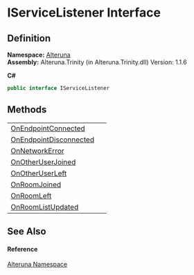# IServiceListener Interface




## Definition
**Namespace:** <a href="N_Alteruna">Alteruna</a>  
**Assembly:** Alteruna.Trinity (in Alteruna.Trinity.dll) Version: 1.1.6

**C#**
``` C#
public interface IServiceListener
```



## Methods
<table>
<tr>
<td><a href="M_Alteruna_IServiceListener_OnEndpointConnected">OnEndpointConnected</a></td>
<td> </td></tr>
<tr>
<td><a href="M_Alteruna_IServiceListener_OnEndpointDisconnected">OnEndpointDisconnected</a></td>
<td> </td></tr>
<tr>
<td><a href="M_Alteruna_IServiceListener_OnNetworkError">OnNetworkError</a></td>
<td> </td></tr>
<tr>
<td><a href="M_Alteruna_IServiceListener_OnOtherUserJoined">OnOtherUserJoined</a></td>
<td> </td></tr>
<tr>
<td><a href="M_Alteruna_IServiceListener_OnOtherUserLeft">OnOtherUserLeft</a></td>
<td> </td></tr>
<tr>
<td><a href="M_Alteruna_IServiceListener_OnRoomJoined">OnRoomJoined</a></td>
<td> </td></tr>
<tr>
<td><a href="M_Alteruna_IServiceListener_OnRoomLeft">OnRoomLeft</a></td>
<td> </td></tr>
<tr>
<td><a href="M_Alteruna_IServiceListener_OnRoomListUpdated">OnRoomListUpdated</a></td>
<td> </td></tr>
</table>

## See Also


#### Reference
<a href="N_Alteruna">Alteruna Namespace</a>  
